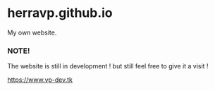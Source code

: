 # herravp.github.io
My own website.
### NOTE!
The website is still in development ! but still feel free to give it a visit !

https://www.vp-dev.tk
